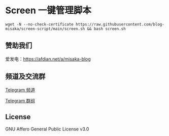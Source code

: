 # Screen  一键管理脚本

```shell
wget -N --no-check-certificate https://raw.githubusercontent.com/blog-misaka/screen-script/main/screen.sh && bash screen.sh
```

## 赞助我们

爱发电：https://afdian.net/a/misaka-blog

## 频道及交流群

[Telegram 频道](https://t.me/misakablogchannel)

[Telegram 群组](https://t.me/+CLhpemKhaC8wZGIx)

## License
GNU Affero General Public License v3.0
